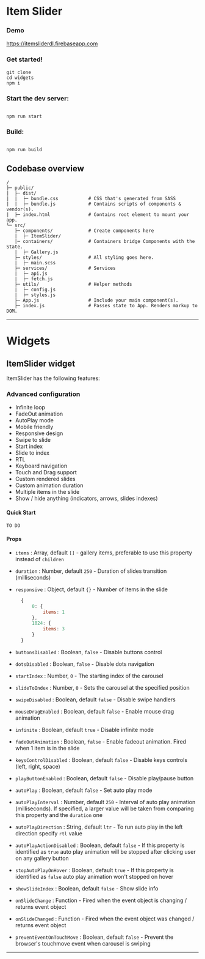 # Item Slider

### Demo
https://itemsliderdl.firebaseapp.com

### Get started!
```
git clone
cd widgets
npm i
```

### Start the dev server:
```

npm run start

```

### Build:
```

npm run build

```

## Codebase overview 
```
/
├─ public/
|  ├─ dist/
|  |  ├─ bundle.css           # CSS that's generated from SASS
|  |  ├─ bundle.js            # Contains scripts of components & vendor(s).
|  ├─ index.html              # Contains root element to mount your app.
└─ src/
   ├─ components/             # Create components here
   |  ├─ ItemSlider/
   |─ containers/             # Containers bridge Components with the State.
   |  ├─ Gallery.js
   ├─ styles/                 # All styling goes here.
   |  ├─ main.scss
   ├─ services/               # Services
   |  ├─ api.js
   |  ├─ fetch.js
   ├─ utils/                  # Helper methods
   |  ├─ config.js
   |  ├─ styles.js
   ├─ App.js                  # Include your main component(s).
   ├─ index.js                # Passes state to App. Renders markup to DOM.
```

---
# Widgets

## ItemSlider widget
ItemSlider has the following features:

### Advanced configuration

* Infinite loop
* FadeOut animation
* AutoPlay mode
* Mobile friendly
* Responsive design
* Swipe to slide
* Start index
* Slide to index
* RTL
* Keyboard navigation
* Touch and Drag support
* Custom rendered slides
* Custom animation duration
* Multiple items in the slide
* Show / hide anything (indicators, arrows, slides indexes) 

#### Quick Start
```
TO DO
```

#### Props
*  `items` : Array, default `[]` - gallery items,  preferable to use this property instead of ` children `

* `duration` : Number, default  `250` - Duration of slides transition (milliseconds)

* `responsive` : Object, default `{}` - Number of items in the slide

  ```js
    {
        0: {
            items: 1
        },
        1024: {
            items: 3
        }
    }
  ```

* `buttonsDisabled` : Boolean, `false` - Disable buttons control

* `dotsDisabled` : Boolean, `false` - Disable dots navigation

* `startIndex` : Number, `0` - The starting index of the carousel

* `slideToIndex` : Number, `0` - Sets the carousel at the specified position

* `swipeDisabled` : Boolean, default `false` - Disable swipe handlers

* `mouseDragEnabled` : Boolean, default `false` - Enable mouse drag animation

* `infinite` : Boolean, default `true` - Disable infinite mode

* `fadeOutAnimation` : Boolean, `false` - Enable fadeout animation. Fired when 1 item is in the slide

* `keysControlDisabled` :  Boolean, default `false` - Disable keys controls (left, right, space)

* `playButtonEnabled` :  Boolean, default `false` - Disable play/pause button

* `autoPlay` : Boolean, default `false` - Set auto play mode

* `autoPlayInterval` : Number, default  `250` - Interval of auto play animation (milliseconds). If specified, a larger value will be taken from comparing this property and the `duration` one

* `autoPlayDirection` : String, default `ltr` - To run auto play in the left direction specify `rtl` value

* `autoPlayActionDisabled` : Boolean, default `false` - If this property is identified as `true` auto play animation will be stopped after clicking user on any gallery button

* `stopAutoPlayOnHover` : Boolean, default `true` - If this property is identified as `false` auto play animation won't stopped on hover

* `showSlideIndex` : Boolean, default `false` - Show slide info

* `onSlideChange` : Function - Fired when the event object is changing / returns event object

* `onSlideChanged` : Function - Fired when the event object was changed / returns event object

* `preventEventOnTouchMove` : Boolean, default `false` - Prevent the browser's touchmove event when carousel is swiping

---